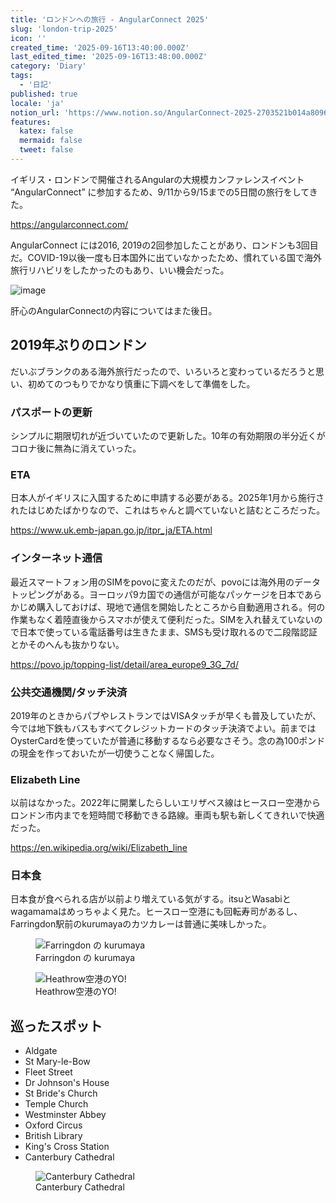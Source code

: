 ```yaml
---
title: 'ロンドンへの旅行 - AngularConnect 2025'
slug: 'london-trip-2025'
icon: ''
created_time: '2025-09-16T13:40:00.000Z'
last_edited_time: '2025-09-16T13:48:00.000Z'
category: 'Diary'
tags:
  - '日記'
published: true
locale: 'ja'
notion_url: 'https://www.notion.so/AngularConnect-2025-2703521b014a80969603e3c924fece24'
features:
  katex: false
  mermaid: false
  tweet: false
---
```


イギリス・ロンドンで開催されるAngularの大規模カンファレンスイベント “AngularConnect” に参加するため、9/11から9/15までの5日間の旅行をしてきた。

https://angularconnect.com/

AngularConnect には2016, 2019の2回参加したことがあり、ロンドンも3回目だ。COVID-19以後一度も日本国外に出ていなかったため、慣れている国で海外旅行リハビリをしたかったのもあり、いい機会だった。

![image](/images/london-trip-2025/image-3db4a395.png)

肝心のAngularConnectの内容についてはまた後日。

## 2019年ぶりのロンドン

だいぶブランクのある海外旅行だったので、いろいろと変わっているだろうと思い、初めてのつもりでかなり慎重に下調べをして準備をした。

### パスポートの更新

シンプルに期限切れが近づいていたので更新した。10年の有効期限の半分近くがコロナ後に無為に消えていった。

### ETA

日本人がイギリスに入国するために申請する必要がある。2025年1月から施行されたはじめたばかりなので、これはちゃんと調べていないと詰むところだった。

https://www.uk.emb-japan.go.jp/itpr_ja/ETA.html

### インターネット通信

最近スマートフォン用のSIMをpovoに変えたのだが、povoには海外用のデータトッピングがある。ヨーロッパ9カ国での通信が可能なパッケージを日本であらかじめ購入しておけば、現地で通信を開始したところから自動適用される。何の作業もなく着陸直後からスマホが使えて便利だった。SIMを入れ替えていないので日本で使っている電話番号は生きたまま、SMSも受け取れるので二段階認証とかそのへんも抜かりない。

https://povo.jp/topping-list/detail/area_europe9_3G_7d/

### 公共交通機関/タッチ決済

2019年のときからパブやレストランではVISAタッチが早くも普及していたが、今では地下鉄もバスもすべてクレジットカードのタッチ決済でよい。前まではOysterCardを使っていたが普通に移動するなら必要なさそう。念の為100ポンドの現金を作っておいたが一切使うことなく帰国した。

### Elizabeth Line

以前はなかった。2022年に開業したらしいエリザベス線はヒースロー空港からロンドン市内までを短時間で移動できる路線。車両も駅も新しくてきれいで快適だった。

https://en.wikipedia.org/wiki/Elizabeth_line

### 日本食

日本食が食べられる店が以前より増えている気がする。itsuとWasabiとwagamamaはめっちゃよく見た。ヒースロー空港にも回転寿司があるし、Farringdon駅前のkurumayaのカツカレーは普通に美味しかった。

<figure>
  <img src="/images/london-trip-2025/image-52b5fca6.png" alt="Farringdon の kurumaya">
  <figcaption>Farringdon の kurumaya</figcaption>
</figure>

<figure>
  <img src="/images/london-trip-2025/image-7a97efc5.png" alt="Heathrow空港のYO!">
  <figcaption>Heathrow空港のYO!</figcaption>
</figure>

## 巡ったスポット

- Aldgate
- St Mary-le-Bow
- Fleet Street
- Dr Johnson's House
- St Bride's Church
- Temple Church
- Westminster Abbey
- Oxford Circus
- British Library
- King's Cross Station
- Canterbury Cathedral

<figure>
  <img src="/images/london-trip-2025/image-6cf7e086.png" alt="Canterbury Cathedral">
  <figcaption>Canterbury Cathedral</figcaption>
</figure>

